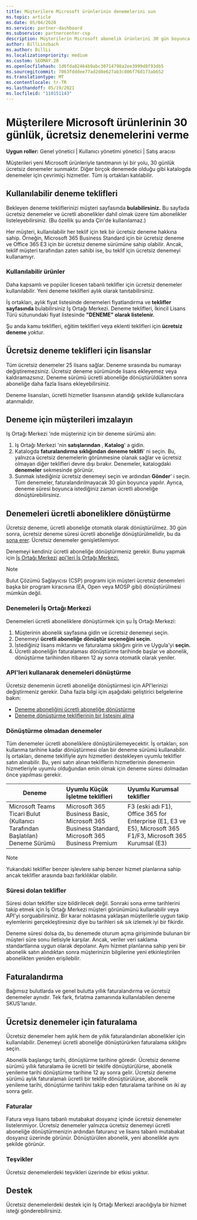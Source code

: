 ```yaml
---
title: Müşterilere Microsoft ürünlerinin denemelerini sun
ms.topic: article
ms.date: 05/04/2020
ms.service: partner-dashboard
ms.subservice: partnercenter-csp
description: Müşterilerin Microsoft abonelik ürünlerini 30 gün boyunca denemesine izin verme. Diğer birçok denemede olduğu gibi katalogda bu ücretsiz denemelere çevrimiçi hizmetler.
author: BillLinzbach
ms.author: BillLi
ms.localizationpriority: medium
ms.custom: SEOMAY.20
ms.openlocfilehash: 1d6fda82464b9abc30714798a2ee3999d8f93db5
ms.sourcegitcommit: 7063fdddee77ad2d8e627ab3c806f76d173ab652
ms.translationtype: MT
ms.contentlocale: tr-TR
ms.lasthandoff: 05/19/2021
ms.locfileid: "110151143"
---
```

# <a name="give-customers-30-day-free-trials-of-microsoft-products"></a>Müşterilere Microsoft ürünlerinin 30 günlük, ücretsiz denemelerini verme

**Uygun roller:** Genel yönetici | Kullanıcı yönetimi yönetici | Satış aracısı

Müşterileri yeni Microsoft ürünleriyle tanıtmanın iyi bir yolu, 30 günlük ücretsiz denemeler sunmaktır. Diğer birçok denemede olduğu gibi katalogda denemeler için çevrimiçi hizmetler. Tüm iş ortakları katılabilir.

## <a name="available-trial-offers"></a>Kullanılabilir deneme teklifleri

Bekleyen deneme tekliflerinizi müşteri sayfasında **bulabilirsiniz.** Bu sayfada ücretsiz denemeler ve ücretli abonelikler dahil olmak üzere tüm abonelikler listeleyebilirsiniz. (Bu özellik şu anda Çin'de kullanılamaz.)

Her müşteri, kullanılabilir her teklif için tek bir ücretsiz deneme hakkına sahip. Örneğin, Microsoft 365 Business Standard için bir ücretsiz deneme ve Office 365 E3 için bir ücretsiz deneme sürümüne sahip olabilir. Ancak, teklif müşteri tarafından zaten sahibi ise, bu teklif için ücretsiz denemeyi kullanamıyr.

### <a name="available-products"></a>Kullanılabilir ürünler

Daha kapsamlı ve popüler licesen tabanlı teklifler için ücretsiz denemeler kullanılabilir. Yeni deneme teklifleri aylık olarak tanıtabilirsiniz.

İş ortakları, aylık fiyat listesinde denemeleri fiyatlandırma ve **teklifler sayfasında** bulabilirsiniz İş Ortağı Merkezi. Deneme teklifleri, İkincil Lisans Türü sütunundaki fiyat listesinde **"DENEME" olarak listelenir.**

Şu anda kamu teklifleri, eğitim teklifleri veya eklenti teklifleri için **ücretsiz deneme** yoktur.

## <a name="licenses-for-free-trial-offers"></a>Ücretsiz deneme teklifleri için lisanslar

Tüm ücretsiz denemeler 25 lisans sağlar. Deneme sırasında bu numarayı değiştiremezsiniz. Ücretsiz deneme sürümünde lisans ekleyemez veya kaldıramazsınız. Deneme sürümü ücretli aboneliğe dönüştürüldükten sonra aboneliğe daha fazla lisans ekleyebilirsiniz.

Deneme lisansları, ücretli hizmetler lisansının atandığı şekilde kullanıcılara atanmalıdır.

## <a name="sign-customers-up-for-trials"></a>Deneme için müşterileri imzalayın

Iş Ortağı Merkezi 'nde müşteriniz için bir deneme sürümü alın:

1. Iş Ortağı Merkezi 'nin **satışlarından** , **Katalog**' a gidin. 
2. Katalogda **faturalandırma sıklığından** **deneme teklifi**' ni seçin. Bu, yalnızca ücretsiz denemelerin görünmesine olanak sağlar ve ücretsiz olmayan diğer teklifleri devre dışı bırakır. Denemeler, katalogdaki **denemeler** sekmesinde görünür.
3. Sunmak istediğiniz ücretsiz denemeyi seçin ve ardından **Gönder**' i seçin. Tüm denemeler, faturalandırılmayacak 30 gün boyunca yapılır. Ayrıca, deneme süresi boyunca istediğiniz zaman ücretli aboneliğe dönüştürebilirsiniz.

## <a name="converting-trials-to-paid-subscriptions"></a>Denemeleri ücretli aboneliklere dönüştürme

Ücretsiz deneme, ücretli aboneliğe otomatik olarak dönüştürülmez. 30 gün sonra, ücretsiz deneme süresi ücretli aboneliğe dönüştürülmelidir, bu da [sona erer](#expiring-offers). Ücretsiz denemeler genişletilemiyor.

Denemeyi kendiniz ücretli aboneliğe dönüştürmeniz gerekir. Bunu yapmak için [İş Ortağı Merkezi](#convert-trials-using-partner-center) [api'leri İş Ortağı Merkezi.](#convert-trials-using-apis)

> [!NOTE]
> Bulut Çözümü Sağlayıcısı (CSP) programı için müşteri ücretsiz denemeleri başka bir program kiracısına (EA, Open veya MOSP gibi) dönüştürülmesi mümkün değil.

### <a name="convert-trials-using-partner-center"></a>Denemeleri İş Ortağı Merkezi

Denemeleri ücretli aboneliklere dönüştürmek için şu İş Ortağı Merkezi:

1. Müşterinin abonelik sayfasına gidin ve ücretsiz denemeyi seçin.
2. Denemeyi **ücretli aboneliğe dönüştür seçeneğini seçin.**
3. İstediğiniz lisans miktarını ve faturalama sıklığını girin ve Uygula'yi **seçin.**
4. Ücretli aboneliğin faturalaması dönüştürme tarihinde başlar ve abonelik, dönüştürme tarihinden itibaren 12 ay sonra otomatik olarak yeniler. 

### <a name="convert-trials-using-apis"></a>API'leri kullanarak denemeleri dönüştürme

Ücretsiz denemenin ücretli aboneliğe dönüştürmesi için API'lerinizi değiştirmeniz gerekir. Daha fazla bilgi için aşağıdaki geliştirici belgelerine bakın:

- [Deneme aboneliğini ücretli aboneliğe dönüştürme](/partner-center/develop/convert-a-trial-subscription-to-paid)
- [Deneme dönüştürme tekliflerinin bir listesini alma](/partner-center/develop/get-a-list-of-trial-conversion-offers)

### <a name="trials-without-conversions"></a>Dönüştürme olmadan denemeler

Tüm denemeler ücretli aboneliklere dönüştürülemeyecektir. İş ortakları, son kullanma tarihine kadar dönüştürmesi olan bir deneme sürümü kullanabilir. İş ortakları, deneme teklifiyle aynı hizmetleri destekleyen uyumlu teklifler satın alınabilir.  Bu, yeni satın alınan tekliflerin hizmetlerinin denemenin hizmetleriyle uyumlu olduğundan emin olmak için deneme süresi dolmadan önce yapılması gerekir. 

|**Deneme**   |**Uyumlu Küçük İşletme teklifleri**   |**Uyumlu Kurumsal teklifler**   |
|----------------------------|:---------------------------------|:------------------------------------------|
|Microsoft Teams Ticari Bulut (Kullanıcı Tarafından Başlatılan) Deneme Sürümü   |Microsoft 365 Business Basic, Microsoft 365 Business Standard, Microsoft 365 Business Premium   | F3 (eski adı F1), Office 365 for Enterprise (E1, E3 ve E5), Microsoft 365 F1/F3, Microsoft 365 Kurumsal (E3)   |

>[!NOTE]
>Yukarıdaki teklifler benzer işlevlere sahip benzer hizmet planlarına sahip ancak teklifler arasında bazı farklılıklar olabilir.

### <a name="expiring-offers"></a>Süresi dolan teklifler

Süresi dolan teklifler size bildirilecek değil. Sonraki sona erme tarihlerini takip etmek için İş Ortağı Merkezi müşteri görünümünü kullanabilir veya API'yi sorguabilirsiniz. Bir karar noktasına yaklaşan müşterilerle uygun takip eylemlerini gerçekleştiresiniz diye bu tarihleri sık sık izlemek iyi bir fikirdir.

Deneme süresi dolsa da, bu denemede oturum açma girişiminde bulunan bir müşteri süre sonu iletisiyle karşılar. Ancak, veriler veri saklama standartlarına uygun olarak depolanır. Aynı hizmet planlarına sahip yeni bir abonelik satın alındıktan sonra müşterinizin bilgilerine yeni etkinleştirilen abonelikten yeniden erişilebilir.

## <a name="billing"></a>Faturalandırma

Bağımsız bulutlarda ve genel bulutta yıllık faturalandırma ve ücretsiz denemeler aynıdır. Tek fark, fırlatma zamanında kullanılabilen deneme SKUS'larıdır.

## <a name="billing-for-free-trials"></a>Ücretsiz denemeler için faturalama

Ücretsiz denemeler hem aylık hem de yıllık faturalandırılan abonelikler için kullanılabilir. Denemeyi ücretli aboneliğe dönüştürürken faturalama sıklığını seçin.

Abonelik başlangıç tarihi, dönüştürme tarihine göredir. Ücretsiz deneme sürümü yıllık faturalama ile ücretli bir teklife dönüştürülürse, abonelik yenileme tarihi dönüştürme tarihine 12 ay sonra gelir. Ücretsiz deneme sürümü aylık faturalamalı ücretli bir teklife dönüştürülürse, abonelik yenileme tarihi, dönüştürme tarihini takip eden faturalama tarihine on iki ay sonra gelir.

### <a name="invoices"></a>Faturalar

Fatura veya lisans tabanlı mutabakat dosyanız içinde ücretsiz denemeler listelenmiyor. Ücretsiz denemeler yalnızca ücretsiz denemeyi ücretli aboneliğe dönüştürmenizin ardından faturanız ve lisans tabanlı mutabakat dosyanız üzerinde görünür. Dönüştürülen abonelik, yeni abonelikle aynı şekilde görünür.

### <a name="incentives"></a>Teşvikler

Ücretsiz denemelerdeki teşvikleri üzerinde bir etkisi yoktur.

## <a name="support"></a>Destek

Ücretsiz denemelerdeki destek için Iş Ortağı Merkezi aracılığıyla bir hizmet isteği gönderebilirsiniz.